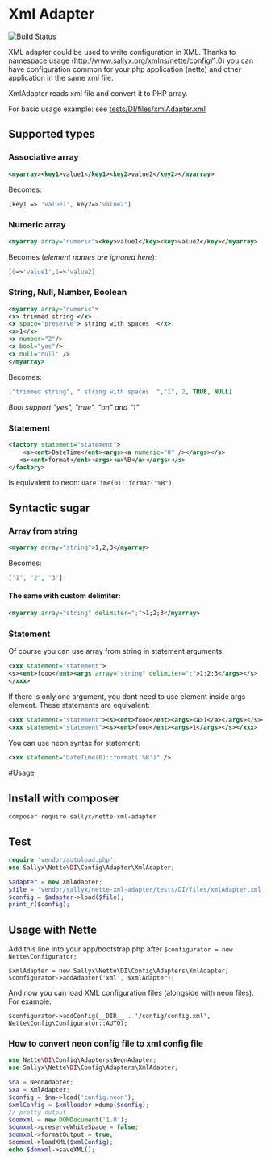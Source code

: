 # Xml Adapter

[![Build Status](https://travis-ci.org/nette/neon.svg?branch=master)](https://travis-ci.org/nette/neon)

XML adapter could be used to write configuration in XML.
Thanks to namespace usage (http://www.sallyx.org/xmlns/nette/config/1.0) you can have
configuration common for your php application (nette) and other application
in the same xml file.

XmlAdapter reads xml file and convert it to PHP array.

For basic usage example: see [tests/DI/files/xmlAdapter.xml](tests/DI/files/xmlAdapter.xml)

## Supported types

### Associative array

```xml
<myarray><key1>value1</key1><key2>value2</key2></myarray>
```
Becomes:
```php
[key1 => 'value1', key2=>'value2']
```
### Numeric array

```xml
<myarray array="numeric"><key>value1</key><key>value2</key></myarray>
```
Becomes (*element names are ignored here*):
```php
[0=>'value1',1=>'value2]
```
### String, Null, Number, Boolean

```xml
<myarray array="numeric">
<x> trimmed string </x>
<x space="preserve"> string with spaces  </x>
<x>1</x>
<x number="2"/>
<x bool="yes"/>
<x null="null" />
</myarray>
```
Becomes:
```php
["trimmed string", " string with spaces  ","1", 2, TRUE, NULL]
```
*Bool support "yes", "true", "on" and "1"*
### Statement
```xml
<factory statement="statement">
    <s><ent>DateTime</ent><args><a numeric="0" /></args></s>
   <s><ent>format</ent><args><a>%B</a></args></s>
</factory>
```
Is equivalent to neon: ```DateTime(0)::format("%B")```

## Syntactic sugar

### Array from string
```xml
<myarray array="string">1,2,3</myarray>
```
Becomes:
```php
["1", "2", "3"]
```
#### The same with custom delimiter:
```xml
<myarray array="string" delimiter=";">1;2;3</myarray>
```

### Statement
Of course you can use array from string in statement arguments.
```xml
<xxx statement="statement">
<s><ent>fooo</ent><args array="string" delimiter=";">1;2;3</args></s>
</xxx>
```
If there is only one argument, you dont need to use element inside args element.
These statements are equivalent:
```xml
<xxx statement="statement"><s><ent>fooo</ent><args><a>1</a></args></s></xxx>
<xxx statement="statement"><s><ent>fooo</ent><args>1</args></s></xxx>
```

You can use neon syntax for statement:
```xml
<xxx statement="DateTime(0)::format('%B')" />
```

#Usage

## Install with composer

```
composer require sallyx/nette-xml-adapter
```

## Test

```php
require 'vendor/autoload.php';
use Sallyx\Nette\DI\Config\Adapter\XmlAdapter;

$adapter = new XmlAdapter;
$file = 'vendor/sallyx/nette-xml-adapter/tests/DI/files/xmlAdapter.xml';
$config = $adapter->load($file);
print_r($config);
```

## Usage with Nette

Add this line into your app/bootstrap.php after ```$configurator = new Nette\Configurator;```

```
$xmlAdapter = new Sallyx\Nette\DI\Config\Adapters\XmlAdapter;
$configurator->addAdapter('xml', $xmlAdapter);
```

And now you can load XML configuration files (alongside with neon files). 
For example:

```
$configurator->addConfig(__DIR__ . '/config/config.xml', Nette\Config\Configurator::AUTO);
```

### How to convert neon config file to xml config file

```php
use Nette\DI\Config\Adapters\NeonAdapter;
use Sallyx\Nette\DI\Config\Adapters\XmlAdapter;

$na = NeonAdapter;
$xa = XmlAdapter;
$config = $na->load('config.neon');
$xmlConfig = $xmlloader->dump($config);
// pretty output
$domxml = new DOMDocument('1.0');
$domxml->preserveWhiteSpace = false;
$domxml->formatOutput = true;
$domxml->loadXML($xmlConfig);
echo $domxml->saveXML();
```

